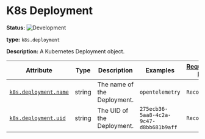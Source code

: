<!-- NOTE: THIS FILE IS AUTOGENERATED. DO NOT EDIT BY HAND. -->
<!-- see templates/registry/markdown/entity_entry.md.j2 -->



# K8s Deployment

**Status:** ![Development](https://img.shields.io/badge/-development-blue)

**type:** `k8s.deployment`

**Description:** A Kubernetes Deployment object.



| Attribute  | Type | Description  | Examples  | [Requirement Level](https://opentelemetry.io/docs/specs/semconv/general/attribute-requirement-level/) | Stability |
|---|---|---|---|---|---|
| [`k8s.deployment.name`](../attributes/k8s.md) | string | The name of the Deployment. | `opentelemetry` | `Recommended` | ![Development](https://img.shields.io/badge/-development-blue) |
| [`k8s.deployment.uid`](../attributes/k8s.md) | string | The UID of the Deployment. | `275ecb36-5aa8-4c2a-9c47-d8bb681b9aff` | `Recommended` | ![Development](https://img.shields.io/badge/-development-blue) |


